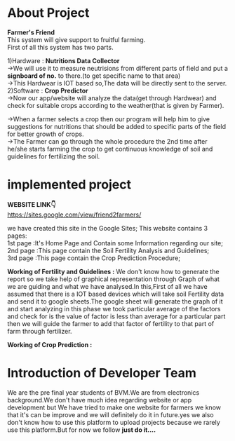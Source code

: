 # About Project
**Farmer's Friend**<br>
This system will give support to fruitful farming.<br>
First of all this system has two parts.<br>

1)Hardware : **Nutritions Data Collector**<br>
    →We will use it to measure neutrisions from different parts of field and put a **signboard of no.** to there.(to get specific name to that area)<br>
    →This Hardwear is IOT based so,The data will be directly sent to the server.<br>
2)Software : **Crop Predictor**<br>
    →Now our app/website will analyze the data(get through Hardwear) and check for suitable crops according to the weather(that is given by Farmer).<br>

→When a farmer selects a crop then our program will help him to give suggestions for nutritions that should be added to specific parts of the field for better growth of crops.<br>
→The Farmer can go through the whole procedure the 2nd time after he/she starts farming the crop to get continuous knowledge of soil and guidelines for fertilizing the soil.

# implemented project

**WEBSITE LINK:point_down:**<br>
https://sites.google.com/view/friend2farmers/

we have created this site in the Google Sites;
This website contains 3 pages:<br>
1st page :It's Home Page and Contain some Information regarding our site;<br>
2nd page :This page contain the Soil Fertility Analysis and Guidelines;<br>
3rd page :This page contain the Crop Prediction Procedure;<br>

**Working of Fertility and Guidelines :** We don't know how to generate the report so we take help of graphical representation through Graph of what we are guiding and what we have analysed.In this,First of all we have assumed that there is a IOT based devices which will take soil Fertility data and send it to google sheets.The google sheet will generate the graph of it and start analyzing in this phase we took particular average of the factors and check for is the value of factor is less than average for a particular part then we will guide the farmer to add that factor of fertility to that part of farm through fertilizer.

**Working of Crop Prediction :**

# Introduction of Developer Team
We are the pre final year students of BVM.We are from electronics background.We don't have much idea regarding website or app development but We have tried to make one website for farmers we know that it's can be improve and we will definitely do it in future.yes we also don't know how to use this platform to upload projects because we rarely use this platform.But for now we follow **just do it....**  


